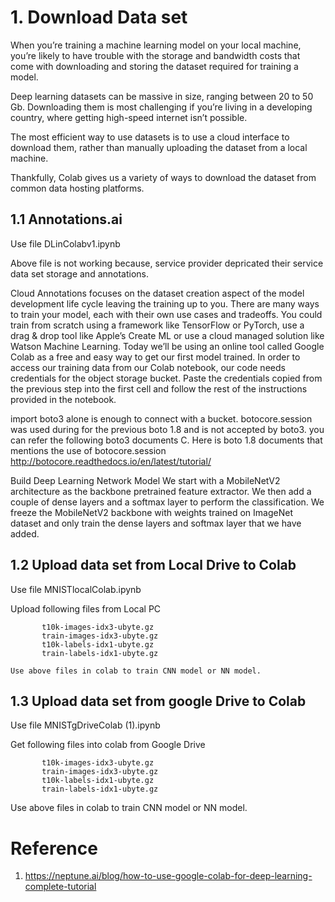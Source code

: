
# 1. Download Data set

When you’re training a machine learning model on your local machine, you’re likely to have trouble with the storage and bandwidth costs that come with downloading and storing the dataset required for training a model.

Deep learning datasets can be massive in size, ranging between 20 to 50 Gb. Downloading them is most challenging if you’re living in a developing country, where getting high-speed internet isn’t possible.

The most efficient way to use datasets is to use a cloud interface to download them, rather than manually uploading the dataset from a local machine. 

Thankfully, Colab gives us a variety of ways to download the dataset from common data hosting platforms.


## 1.1 Annotations.ai 

Use file DLinColabv1.ipynb

Above file  is not working because, service provider  depricated their service data set storage and annotations.

Cloud Annotations focuses on the dataset creation aspect of the model development life cycle leaving the 
training up to you. There are many ways to train your model, each with their own use cases and tradeoffs. 
You could train from scratch using a framework like TensorFlow or PyTorch, use a drag & drop tool like 
Apple’s Create ML or use a cloud managed solution like Watson Machine Learning.
Today we’ll be using an online tool called Google Colab as a free and easy way to get 
our first model trained.  In order to access our training 
data from our Colab notebook, our code needs credentials for the object storage bucket. 
Paste the credentials copied from the previous step into the first cell and follow the 
rest of the instructions provided in the notebook.

import boto3 alone is enough to connect with a bucket. botocore.session was used during for the
previous boto 1.8 and is not accepted by boto3. you can refer the following boto3 documents С. 
Here is boto 1.8 documents that mentions the 
use of botocore.session http://botocore.readthedocs.io/en/latest/tutorial/

Build  Deep Learning Network Model
We start with a MobileNetV2 architecture as the backbone pretrained feature extractor. 
We then add a couple of dense layers and a softmax layer to perform the classification. 
We freeze the MobileNetV2 backbone with weights trained on ImageNet dataset and only 
train the dense layers and softmax layer that we have added.


## 1.2 Upload data set from Local Drive to Colab

   Use file  MNISTlocalColab.ipynb
   
   Upload following files from Local PC
   
           t10k-images-idx3-ubyte.gz  
           train-images-idx3-ubyte.gz
           t10k-labels-idx1-ubyte.gz  
           train-labels-idx1-ubyte.gz
           
    Use above files in colab to train CNN model or NN model.
    

## 1.3 Upload data set from google Drive to Colab
   
  Use file   MNISTgDriveColab (1).ipynb
  
  Get following files into colab from Google Drive
   
           t10k-images-idx3-ubyte.gz  
           train-images-idx3-ubyte.gz
           t10k-labels-idx1-ubyte.gz  
           train-labels-idx1-ubyte.gz

Use above files in colab to train CNN model or NN model.

# Reference

1. https://neptune.ai/blog/how-to-use-google-colab-for-deep-learning-complete-tutorial
 

           
    
